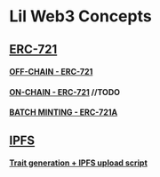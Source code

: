 # Lil Web3 Concepts

## [ERC-721](contracts/ERC721)
#### [OFF-CHAIN - ERC-721](contracts/ERC721/off-chain)
#### [ON-CHAIN - ERC-721](contracts/ERC721/on-chain) //TODO
#### [BATCH MINTING - ERC-721A](contracts/ERC721/ERC721A) 

## [IPFS](scripts/IPFS)
#### [Trait generation + IPFS upload script](scripts/IPFS)